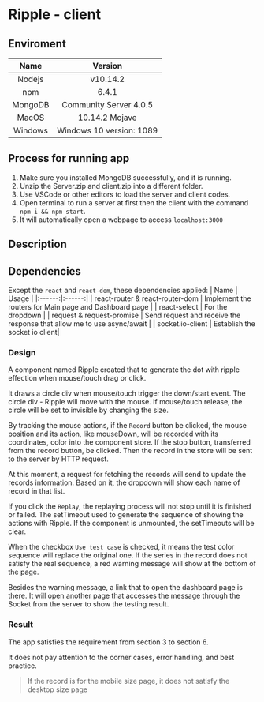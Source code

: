 # Ripple - client

## Enviroment
| Name | Version |
|:------:|:------:|
| Nodejs | v10.14.2|
| npm | 6.4.1|
| MongoDB| Community Server 4.0.5|
| MacOS | 10.14.2 Mojave|
| Windows | Windows 10 version: 1089|

## Process for running app
1. Make sure you installed MongoDB successfully, and it is running.
2. Unzip the Server.zip and client.zip into a different folder.
3. Use VSCode or other editors to load the server and client codes.
4. Open terminal to run a server at first then the client with the command `npm i && npm start`.
5. It will automatically open a webpage to access `localhost:3000`

## Description

## Dependencies

Except the `react` and `react-dom`, these dependencies applied: 
| Name | Usage |
|:------:|:------:|
| react-router & react-router-dom | Implement the routers for Main page and Dashboard page |
| react-select | For the dropdown |
| request & request-promise | Send request and receive the response that allow me to use async/await |
| socket.io-client | Establish the socket io client|

### Design
A component named Ripple created that to generate the dot with ripple effection when mouse/touch drag or click. 

It draws a circle div when mouse/touch trigger the down/start event. The circle div - Ripple will move with the mouse. If mouse/touch release, the circle will be set to invisible by changing the size. 

By tracking the mouse actions, if the `Record` button be clicked, the mouse position and its action, like mouseDown, will be recorded with its coordinates, color into the component store. If the stop button, transferred from the record button, be clicked. Then the record in the store will be sent to the server by HTTP request.

At this moment, a request for fetching the records will send to update the records information. Based on it, the dropdown will show each name of record in that list. 

If you click the `Replay`, the replaying process will not stop until it is finished or failed. The setTimeout used to generate the sequence of showing the actions with Ripple. If the component is unmounted, the setTimeouts will be clear.

When the checkbox `Use test case` is checked, it means the test color sequence will replace the original one. If the series in the record does not satisfy the real sequence, a red warning message will show at the bottom of the page.

Besides the warning message, a link that to open the dashboard page is there. It will open another page that accesses the message through the Socket from the server to show the testing result.

### Result
The app satisfies the requirement from section 3 to section 6.

It does not pay attention to the corner cases, error handling, and best practice.
> If the record is for the mobile size page, it does not satisfy the desktop size page


